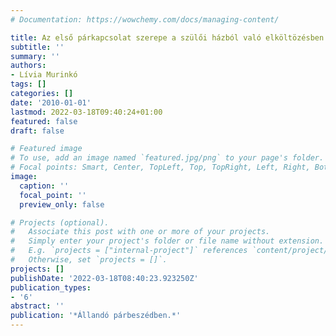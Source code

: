 ```yaml
---
# Documentation: https://wowchemy.com/docs/managing-content/

title: Az első párkapcsolat szerepe a szülői házból való elköltözésben
subtitle: ''
summary: ''
authors:
- Lívia Murinkó
tags: []
categories: []
date: '2010-01-01'
lastmod: 2022-03-18T09:40:24+01:00
featured: false
draft: false

# Featured image
# To use, add an image named `featured.jpg/png` to your page's folder.
# Focal points: Smart, Center, TopLeft, Top, TopRight, Left, Right, BottomLeft, Bottom, BottomRight.
image:
  caption: ''
  focal_point: ''
  preview_only: false

# Projects (optional).
#   Associate this post with one or more of your projects.
#   Simply enter your project's folder or file name without extension.
#   E.g. `projects = ["internal-project"]` references `content/project/deep-learning/index.md`.
#   Otherwise, set `projects = []`.
projects: []
publishDate: '2022-03-18T08:40:23.923250Z'
publication_types:
- '6'
abstract: ''
publication: '*Állandó párbeszédben.*'
---
```

